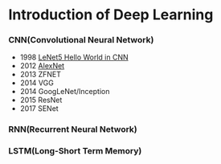 # Introduction of Deep Learning

### CNN(Convolutional Neural Network)
* 1998 [LeNet5 Hello World in CNN](https://github.com/DonghaoQiao/Machine-Learning/blob/master/Deep%20Learning/Keras_LeNet5.py)
* 2012 [AlexNet](https://github.com/DonghaoQiao/Machine-Learning/blob/master/Deep%20Learning/Keras_AlexNet.py)
* 2013 ZFNET
* 2014 VGG
* 2014 GoogLeNet/Inception
* 2015 ResNet
* 2017 SENet

### RNN(Recurrent Neural Network)


### LSTM(Long-Short Term Memory)

